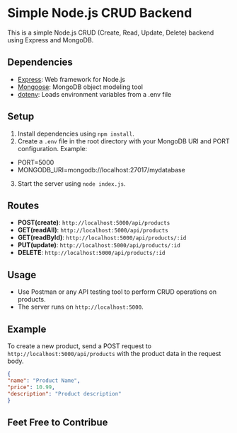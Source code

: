 # Simple Node.js CRUD Backend

This is a simple Node.js CRUD (Create, Read, Update, Delete) backend using Express and MongoDB.

## Dependencies

- [Express](https://www.npmjs.com/package/express): Web framework for Node.js
- [Mongoose](https://www.npmjs.com/package/mongoose): MongoDB object modeling tool
- [dotenv](https://www.npmjs.com/package/dotenv): Loads environment variables from a .env file

## Setup

1. Install dependencies using `npm install`.
2. Create a `.env` file in the root directory with your MongoDB URI and PORT configuration. Example:
- PORT=5000
- MONGODB_URI=mongodb://localhost:27017/mydatabase
3. Start the server using `node index.js`.

## Routes

- **POST(create)**: `http://localhost:5000/api/products`
- **GET(readAll)**: `http://localhost:5000/api/products`
- **GET(readById)**: `http://localhost:5000/api/products/:id`
- **PUT(update)**: `http://localhost:5000/api/products/:id`
- **DELETE**: `http://localhost:5000/api/products/:id`

## Usage

- Use Postman or any API testing tool to perform CRUD operations on products.
- The server runs on `http://localhost:5000`.

## Example


To create a new product, send a POST request to `http://localhost:5000/api/products` with the product data in the request body.

```json
{
"name": "Product Name",
"price": 10.99,
"description": "Product description"
}
```

## Feet Free to Contribue
